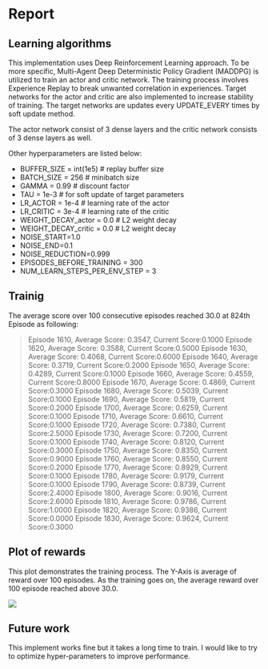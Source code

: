 # Report

## Learning algorithms

This implementation uses Deep Reinforcement Learning approach. To be more specific, Multi-Agent Deep Deterministic Policy Gradient (MADDPG) is utilized to train an actor and critic network. The training process involves Experience Replay to break unwanted correlation in experiences. Target networks for the actor and critic are also implemented to increase stability of training. The target networks are updates every UPDATE_EVERY times by soft update method. 

The actor network consist of 3 dense layers and the critic network consists of 3 dense layers as well. 

Other hyperparameters are listed below:
- BUFFER_SIZE = int(1e5)  # replay buffer size
- BATCH_SIZE = 256        # minibatch size
- GAMMA = 0.99            # discount factor
- TAU = 1e-3              # for soft update of target parameters
- LR_ACTOR = 1e-4         # learning rate of the actor 
- LR_CRITIC = 3e-4        # learning rate of the critic
- WEIGHT_DECAY_actor = 0.0 # L2 weight decay
- WEIGHT_DECAY_critic = 0.0 # L2 weight decay
- NOISE_START=1.0
- NOISE_END=0.1
- NOISE_REDUCTION=0.999
- EPISODES_BEFORE_TRAINING = 300
- NUM_LEARN_STEPS_PER_ENV_STEP = 3

## Trainig 
The average score over 100 consecutive episodes reached 30.0 at 824th Episode as following: 

>Episode 1610, Average Score: 0.3547, Current Score:0.1000
>Episode 1620, Average Score: 0.3588, Current Score:0.5000
>Episode 1630, Average Score: 0.4068, Current Score:0.6000
>Episode 1640, Average Score: 0.3719, Current Score:0.2000
>Episode 1650, Average Score: 0.4289, Current Score:0.1000
>Episode 1660, Average Score: 0.4559, Current Score:0.8000
>Episode 1670, Average Score: 0.4869, Current Score:0.3000
>Episode 1680, Average Score: 0.5039, Current Score:0.1000
>Episode 1690, Average Score: 0.5819, Current Score:0.2000
>Episode 1700, Average Score: 0.6259, Current Score:0.1000
>Episode 1710, Average Score: 0.6610, Current Score:0.1000
>Episode 1720, Average Score: 0.7380, Current Score:2.5000
>Episode 1730, Average Score: 0.7200, Current Score:0.1000
>Episode 1740, Average Score: 0.8120, Current Score:0.3000
>Episode 1750, Average Score: 0.8350, Current Score:0.9000
>Episode 1760, Average Score: 0.8550, Current Score:0.2000
>Episode 1770, Average Score: 0.8929, Current Score:0.1000
>Episode 1780, Average Score: 0.9179, Current Score:0.1000
>Episode 1790, Average Score: 0.8739, Current Score:2.4000
>Episode 1800, Average Score: 0.9016, Current Score:2.6000
>Episode 1810, Average Score: 0.9786, Current Score:1.0000
>Episode 1820, Average Score: 0.9386, Current Score:0.0000
>Episode 1830, Average Score: 0.9624, Current Score:0.3000

## Plot of rewards
This plot demonstrates the training process. The Y-Axis is average of reward over 100 episodes. As the training goes on, the average reward over 100 episode reached above 30.0. 

![](Figure_2020-05-08_001519.png)


## Future work
This implement works fine but it takes a long time to train. I would like to try to optimize hyper-parameters to improve performance. 
